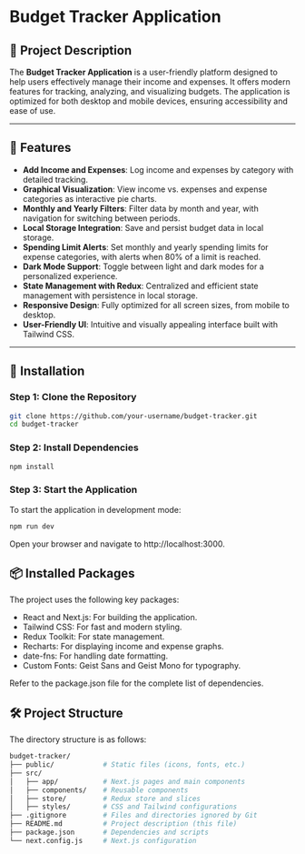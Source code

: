 # Budget Tracker Application

## 📝 Project Description

The **Budget Tracker Application** is a user-friendly platform designed to help users effectively manage their income and expenses. It offers modern features for tracking, analyzing, and visualizing budgets. The application is optimized for both desktop and mobile devices, ensuring accessibility and ease of use.

---

## 🌟 Features

- **Add Income and Expenses**: Log income and expenses by category with detailed tracking.
- **Graphical Visualization**: View income vs. expenses and expense categories as interactive pie charts.
- **Monthly and Yearly Filters**: Filter data by month and year, with navigation for switching between periods.
- **Local Storage Integration**: Save and persist budget data in local storage.
- **Spending Limit Alerts**: Set monthly and yearly spending limits for expense categories, with alerts when 80% of a limit is reached.
- **Dark Mode Support**: Toggle between light and dark modes for a personalized experience.
- **State Management with Redux**: Centralized and efficient state management with persistence in local storage.
- **Responsive Design**: Fully optimized for all screen sizes, from mobile to desktop.
- **User-Friendly UI**: Intuitive and visually appealing interface built with Tailwind CSS.

---

## 🚀 Installation

### Step 1: Clone the Repository

```bash
git clone https://github.com/your-username/budget-tracker.git
cd budget-tracker
```

### Step 2: Install Dependencies

```bash
npm install
```

### Step 3: Start the Application

To start the application in development mode:

```bash
npm run dev
```

Open your browser and navigate to http://localhost:3000.

## 📦 Installed Packages
The project uses the following key packages:

- React and Next.js: For building the application.
- Tailwind CSS: For fast and modern styling.
- Redux Toolkit: For state management.
- Recharts: For displaying income and expense graphs.
- date-fns: For handling date formatting.
- Custom Fonts: Geist Sans and Geist Mono for typography.

Refer to the package.json file for the complete list of dependencies.


## 🛠 Project Structure
The directory structure is as follows:

```bash
budget-tracker/
├── public/            # Static files (icons, fonts, etc.)
├── src/
│   ├── app/           # Next.js pages and main components
│   ├── components/    # Reusable components
│   ├── store/         # Redux store and slices
│   ├── styles/        # CSS and Tailwind configurations
├── .gitignore         # Files and directories ignored by Git
├── README.md          # Project description (this file)
├── package.json       # Dependencies and scripts
└── next.config.js     # Next.js configuration
```
